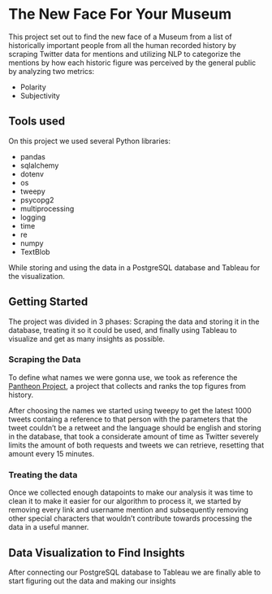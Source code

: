 # The New Face For Your Museum

This project set out to find the new face of a Museum from a list of historically important people from all the human recorded history by scraping Twitter data for mentions and utilizing NLP to categorize the mentions by how each historic figure was perceived by the general public by analyzing two metrics:

* Polarity
* Subjectivity


## Tools used

On this project we used several Python libraries:

* pandas
* sqlalchemy
* dotenv
* os
* tweepy
* psycopg2
* multiprocessing
* logging
* time
* re
* numpy
* TextBlob

While storing and using the data in a PostgreSQL database and Tableau for the visualization.


## Getting Started


The project was divided in 3 phases: Scraping the data and storing it in the database, treating it so it could be used, and finally using Tableau to visualize and get as many insights as possible.

### Scraping the Data

To define what names we were gonna use, we took as reference the [Pantheon Project](https://pantheon.world/data/faq), a project that collects and ranks the top figures from history.

After choosing the names we started using tweepy to get the latest 1000 tweets containg a reference to that person with the parameters that the tweet couldn’t be a retweet and the language should be english and storing in the database, that took a considerate amount of time as Twitter severely limits the amount of both requests and tweets we can retrieve, resetting that amount every 15 minutes.

### Treating the data

Once we collected enough datapoints to make our analysis it was time to clean it to make it easier for our algorithm to process it, we started by removing every link and username mention and subsequently removing other special characters that wouldn’t contribute towards processing the data in a useful manner.

## Data Visualization to Find Insights

After connecting our PostgreSQL database to Tableau we are finally able to start figuring out the data and making our insights 


